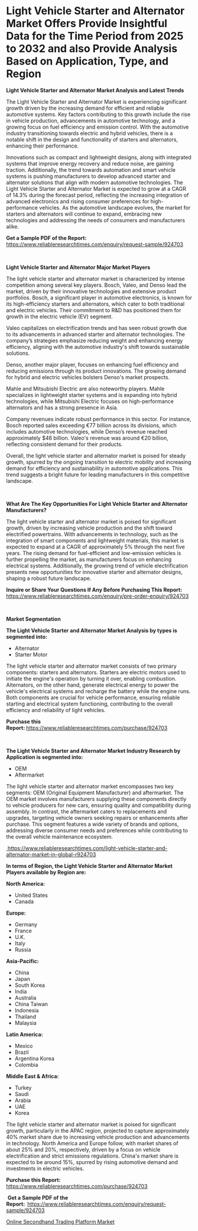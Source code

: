 <p><h1>Light Vehicle Starter and Alternator Market Offers Provide Insightful Data for the Time Period from 2025 to 2032 and also Provide Analysis Based on Application, Type, and Region</h1></p><p><strong>Light Vehicle Starter and Alternator Market Analysis and Latest Trends</strong></p>
<p><p>The Light Vehicle Starter and Alternator Market is experiencing significant growth driven by the increasing demand for efficient and reliable automotive systems. Key factors contributing to this growth include the rise in vehicle production, advancements in automotive technology, and a growing focus on fuel efficiency and emission control. With the automotive industry transitioning towards electric and hybrid vehicles, there is a notable shift in the design and functionality of starters and alternators, enhancing their performance.</p><p>Innovations such as compact and lightweight designs, along with integrated systems that improve energy recovery and reduce noise, are gaining traction. Additionally, the trend towards automation and smart vehicle systems is pushing manufacturers to develop advanced starter and alternator solutions that align with modern automotive technologies. The Light Vehicle Starter and Alternator Market is expected to grow at a CAGR of 14.3% during the forecast period, reflecting the increasing integration of advanced electronics and rising consumer preferences for high-performance vehicles. As the automotive landscape evolves, the market for starters and alternators will continue to expand, embracing new technologies and addressing the needs of consumers and manufacturers alike.</p></p>
<p><strong>Get a Sample PDF of the Report:&nbsp;</strong> <a href="https://www.reliableresearchtimes.com/enquiry/request-sample/924703?utm_campaign=3548&utm_medium=2&utm_source=Github&utm_content=ia&utm_term=24032025&utm_id=light-vehicle-starter-and-alternator">https://www.reliableresearchtimes.com/enquiry/request-sample/924703</a></p>
<p>&nbsp;</p>
<p><strong>Light Vehicle Starter and Alternator Major Market Players</strong></p>
<p><p>The light vehicle starter and alternator market is characterized by intense competition among several key players. Bosch, Valeo, and Denso lead the market, driven by their innovative technologies and extensive product portfolios. Bosch, a significant player in automotive electronics, is known for its high-efficiency starters and alternators, which cater to both traditional and electric vehicles. Their commitment to R&D has positioned them for growth in the electric vehicle (EV) segment.</p><p>Valeo capitalizes on electrification trends and has seen robust growth due to its advancements in advanced starter and alternator technologies. The company’s strategies emphasize reducing weight and enhancing energy efficiency, aligning with the automotive industry's shift towards sustainable solutions.</p><p>Denso, another major player, focuses on enhancing fuel efficiency and reducing emissions through its product innovations. The growing demand for hybrid and electric vehicles bolsters Denso's market prospects.</p><p>Mahle and Mitsubishi Electric are also noteworthy players. Mahle specializes in lightweight starter systems and is expanding into hybrid technologies, while Mitsubishi Electric focuses on high-performance alternators and has a strong presence in Asia.</p><p>Company revenues indicate robust performance in this sector. For instance, Bosch reported sales exceeding €77 billion across its divisions, which includes automotive technologies, while Denso’s revenue reached approximately $46 billion. Valeo's revenue was around €20 billion, reflecting consistent demand for their products.</p><p>Overall, the light vehicle starter and alternator market is poised for steady growth, spurred by the ongoing transition to electric mobility and increasing demand for efficiency and sustainability in automotive applications. This trend suggests a bright future for leading manufacturers in this competitive landscape.</p></p>
<p>&nbsp;</p>
<p><strong>What Are The Key Opportunities For Light Vehicle Starter and Alternator Manufacturers?</strong></p>
<p><p>The light vehicle starter and alternator market is poised for significant growth, driven by increasing vehicle production and the shift toward electrified powertrains. With advancements in technology, such as the integration of smart components and lightweight materials, this market is expected to expand at a CAGR of approximately 5% through the next five years. The rising demand for fuel-efficient and low-emission vehicles is further propelling the market, as manufacturers focus on enhancing electrical systems. Additionally, the growing trend of vehicle electrification presents new opportunities for innovative starter and alternator designs, shaping a robust future landscape.</p></p>
<p><strong>Inquire or Share Your Questions If Any Before Purchasing This Report:</strong> <a href="https://www.reliableresearchtimes.com/enquiry/pre-order-enquiry/924703?utm_campaign=3548&utm_medium=2&utm_source=Github&utm_content=ia&utm_term=24032025&utm_id=light-vehicle-starter-and-alternator">https://www.reliableresearchtimes.com/enquiry/pre-order-enquiry/924703</a></p>
<p>&nbsp;</p>
<p><strong>Market Segmentation</strong></p>
<p><strong>The Light Vehicle Starter and Alternator Market Analysis by types is segmented into:</strong></p>
<p><ul><li>Alternator</li><li>Starter Motor</li></ul></p>
<p><p>The light vehicle starter and alternator market consists of two primary components: starters and alternators. Starters are electric motors used to initiate the engine's operation by turning it over, enabling combustion. Alternators, on the other hand, generate electrical energy to power the vehicle's electrical systems and recharge the battery while the engine runs. Both components are crucial for vehicle performance, ensuring reliable starting and electrical system functioning, contributing to the overall efficiency and reliability of light vehicles.</p></p>
<p><strong>Purchase this Report:&nbsp;</strong><a href="https://www.reliableresearchtimes.com/purchase/924703?utm_campaign=3548&utm_medium=2&utm_source=Github&utm_content=ia&utm_term=24032025&utm_id=light-vehicle-starter-and-alternator">https://www.reliableresearchtimes.com/purchase/924703</a></p>
<p>&nbsp;</p>
<p><strong>The Light Vehicle Starter and Alternator Market Industry Research by Application is segmented into:</strong></p>
<p><ul><li>OEM</li><li>Aftermarket</li></ul></p>
<p><p>The light vehicle starter and alternator market encompasses two key segments: OEM (Original Equipment Manufacturer) and aftermarket. The OEM market involves manufacturers supplying these components directly to vehicle producers for new cars, ensuring quality and compatibility during assembly. In contrast, the aftermarket caters to replacements and upgrades, targeting vehicle owners seeking repairs or enhancements after purchase. This segment features a wide variety of brands and options, addressing diverse consumer needs and preferences while contributing to the overall vehicle maintenance ecosystem.</p></p>
<p><a href="https://www.reliableresearchtimes.com/light-vehicle-starter-and-alternator-market-in-global-r924703?utm_campaign=3548&utm_medium=2&utm_source=Github&utm_content=ia&utm_term=24032025&utm_id=light-vehicle-starter-and-alternator">&nbsp;https://www.reliableresearchtimes.com/light-vehicle-starter-and-alternator-market-in-global-r924703</a></p>
<p><strong>In terms of Region, the Light Vehicle Starter and Alternator Market Players available by Region are:</strong></p>
<p>
    <p> <strong> North America: </strong>
        <ul>
            <li>United States</li>
            <li>Canada</li>
        </ul>
        </p> 
    <p> <strong> Europe: </strong>
        <ul>
            <li>Germany</li>
            <li>France</li>
            <li>U.K.</li>
            <li>Italy</li>
            <li>Russia</li>
        </ul>
        </p> 
    <p> <strong> Asia-Pacific: </strong>
        <ul>
            <li>China</li>
            <li>Japan</li>
            <li>South Korea</li>
            <li>India</li>
            <li>Australia</li>
            <li>China Taiwan</li>
            <li>Indonesia</li>
            <li>Thailand</li>
            <li>Malaysia</li>
        </ul>
        </p> 
    <p> <strong> Latin America: </strong>
        <ul>
            <li>Mexico</li>
            <li>Brazil</li>
            <li>Argentina Korea</li>
            <li>Colombia</li>
        </ul>
        </p> 
    <p> <strong> Middle East & Africa: </strong>
        <ul>
            <li>Turkey</li>
            <li>Saudi</li>
            <li>Arabia</li>
            <li>UAE</li>
            <li>Korea</li>
        </ul>
    </p>
    </p>
<p><p>The light vehicle starter and alternator market is poised for significant growth, particularly in the APAC region, projected to capture approximately 40% market share due to increasing vehicle production and advancements in technology. North America and Europe follow, with market shares of about 25% and 20%, respectively, driven by a focus on vehicle electrification and strict emissions regulations. China's market share is expected to be around 15%, spurred by rising automotive demand and investments in electric vehicles.</p></p>
<p><strong>Purchase this Report: </strong><a href="https://www.reliableresearchtimes.com/purchase/924703?utm_campaign=3548&utm_medium=2&utm_source=Github&utm_content=ia&utm_term=24032025&utm_id=light-vehicle-starter-and-alternator">https://www.reliableresearchtimes.com/purchase/924703</a></p>
<p>&nbsp;<strong>Get a Sample PDF of the Report:&nbsp;&nbsp;</strong><a href="https://www.reliableresearchtimes.com/enquiry/request-sample/924703?utm_campaign=3548&utm_medium=2&utm_source=Github&utm_content=ia&utm_term=24032025&utm_id=light-vehicle-starter-and-alternator">https://www.reliableresearchtimes.com/enquiry/request-sample/924703</a></p>
<p><strong></strong></p>
<p><p><a href="https://github.com/peggiputra7o/Market-Research-Report-List-1/blob/main/online-secondhand-trading-platform-market.md?utm_campaign=3548&utm_medium=2&utm_source=Github&utm_content=ia&utm_term=24032025&utm_id=light-vehicle-starter-and-alternator">Online Secondhand Trading Platform Market</a></p></p>